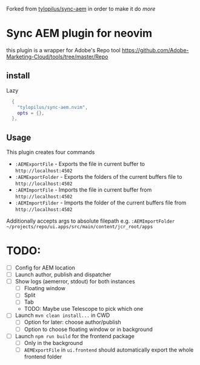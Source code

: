 Forked from [tylopilus/sync-aem](https://github.com/tylopilus/sync-aem) in order to make it do _more_

# Sync AEM plugin for neovim

this plugin is a wrapper for Adobe's Repo tool https://github.com/Adobe-Marketing-Cloud/tools/tree/master/Repo

## install

Lazy
```lua
  {
    "tylopilus/sync-aem.nvim",
    opts = {},
  },
```

## Usage
This plugin creates four commands 
- `:AEMExportFile` - Exports the file in current buffer to `http://localhost:4502`
- `:AEMExportFolder` - Exports the folders of the current buffers file to
`http://localhost:4502`
- `:AEMImportFile` - Imports the file in current buffer from
`http://localhost:4502`
- `:AEMImportFilder` - Imports the folder of the current buffers file from
`http://localhost:4502`


Additionally accepts args to absolute filepath e.g. `:AEMImportFolder ~/projects/repo/ui.apps/src/main/content/jcr_root/apps`

# TODO:
- [ ] Config for AEM location
- [ ] Launch author, publish and dispatcher
- [ ] Show logs (aemerror, stdout) for both instances
  - [ ] Floating window
  - [ ] Split
  - [ ] Tab
  - TODO: Maybe use Telescope to pick which one
- [ ] Launch `mvn clean install...` in CWD
  - [ ] Option for later: choose author/publish
  - [ ] Option to choose floating window or in background
- [ ] Launch `npm run build` for the frontend package
  - [ ] Only in the background
  - [ ] `AEMExportFile` in `ui.frontend` should automatically export the whole frontend folder
